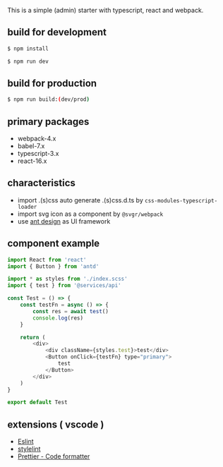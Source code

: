 This is a simple (admin) starter with typescript, react and webpack.

## build for development

```bash
$ npm install
```

```bash
$ npm run dev
```

## build for production

```bash
$ npm run build:(dev/prod)
```

## primary packages

-   webpack-4.x
-   babel-7.x
-   typescript-3.x
-   react-16.x

## characteristics

-   import .(s)css auto generate .(s)css.d.ts by `css-modules-typescript-loader`
-   import svg icon as a component by `@svgr/webpack`
-   use [ant design](https://ant.design/index-cn) as UI framework

## component example

```javascript
import React from 'react'
import { Button } from 'antd'

import * as styles from './index.scss'
import { test } from '@services/api'

const Test = () => {
    const testFn = async () => {
        const res = await test()
        console.log(res)
    }

    return (
        <div>
            <div className={styles.test}>test</div>
            <Button onClick={testFn} type="primary">
                test
            </Button>
        </div>
    )
}

export default Test
```

## extensions ( vscode )

-   [Eslint](https://marketplace.visualstudio.com/items?itemName=dbaeumer.vscode-eslint)
-   [stylelint](https://marketplace.visualstudio.com/items?itemName=shinnn.stylelint)
-   [Prettier - Code formatter](https://marketplace.visualstudio.com/items?itemName=esbenp.prettier-vscode)
